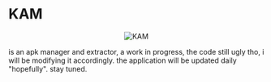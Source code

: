 # KAM
<p align="center">
  <img src="https://github.com/k0shk0sh/KAM/blob/master/app/src/main/res/mipmap-xxxhdpi/ic_launcher.png" alt="KAM" />
</p>
is an apk manager and extractor, a work in progress, the code still ugly tho, i will be modifying it accordingly.
the application will be updated daily "hopefully". stay tuned.